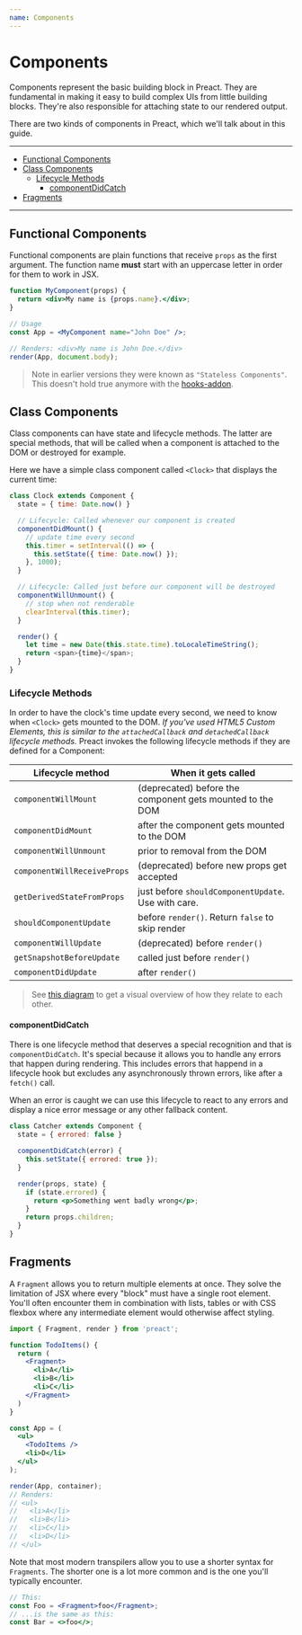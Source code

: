 ```yaml
---
name: Components
---
```


# Components <!-- omit in toc -->

Components represent the basic building block in Preact. They are fundamental in making it easy to build complex UIs from little building blocks. They're also responsible for attaching state to our rendered output.

There are two kinds of components in Preact, which we'll talk about in this guide.

---

- [Functional Components](#functional-components)
- [Class Components](#class-components)
  - [Lifecycle Methods](#lifecycle-methods)
    - [componentDidCatch](#componentdidcatch)
- [Fragments](#fragments)

---

## Functional Components

Functional components are plain functions that receive `props` as the first argument. The function name **must** start with an uppercase letter in order for them to work in JSX.

```jsx
function MyComponent(props) {
  return <div>My name is {props.name}.</div>;
}

// Usage
const App = <MyComponent name="John Doe" />;

// Renders: <div>My name is John Doe.</div>
render(App, document.body);
```

> Note in earlier versions they were known as `"Stateless Components"`. This doesn't hold true anymore with the [hooks-addon](/guide/v10/hooks).

## Class Components

Class components can have state and lifecycle methods. The latter are special methods, that will be called when a component is attached to the DOM or destroyed for example.

Here we have a simple class component called `<Clock>` that displays the current time:

```js
class Clock extends Component {
  state = { time: Date.now() }

  // Lifecycle: Called whenever our component is created
  componentDidMount() {
    // update time every second
    this.timer = setInterval(() => {
      this.setState({ time: Date.now() });
    }, 1000);
  }

  // Lifecycle: Called just before our component will be destroyed
  componentWillUnmount() {
    // stop when not renderable
    clearInterval(this.timer);
  }

  render() {
    let time = new Date(this.state.time).toLocaleTimeString();
    return <span>{time}</span>;
  }
}
```

### Lifecycle Methods

In order to have the clock's time update every second, we need to know when `<Clock>` gets mounted to the DOM. _If you've used HTML5 Custom Elements, this is similar to the `attachedCallback` and `detachedCallback` lifecycle methods._ Preact invokes the following lifecycle methods if they are defined for a Component:

| Lifecycle method            | When it gets called                              |
|-----------------------------|--------------------------------------------------|
| `componentWillMount`        | (deprecated) before the component gets mounted to the DOM     |
| `componentDidMount`         | after the component gets mounted to the DOM      |
| `componentWillUnmount`      | prior to removal from the DOM                    |
| `componentWillReceiveProps` | (deprecated) before new props get accepted                    |
| `getDerivedStateFromProps` | just before `shouldComponentUpdate`. Use with care. |
| `shouldComponentUpdate`     | before `render()`. Return `false` to skip render |
| `componentWillUpdate`       | (deprecated) before `render()`                                |
| `getSnapshotBeforeUpdate` | called just before `render()` |
| `componentDidUpdate`        | after `render()`                                 |

> See [this diagram](https://twitter.com/dan_abramov/status/981712092611989509) to get a visual overview of how they relate to each other.

#### componentDidCatch

There is one lifecycle method that deserves a special recognition and that is `componentDidCatch`. It's special because it allows you to handle any errors that happen during rendering. This includes errors that happend in a lifecycle hook but excludes any asynchronously thrown errors, like after a `fetch()` call.

When an error is caught we can use this lifecycle to react to any errors and display a nice error message or any other fallback content.

```jsx
class Catcher extends Component {
  state = { errored: false }

  componentDidCatch(error) {
    this.setState({ errored: true });
  }

  render(props, state) {
    if (state.errored) {
      return <p>Something went badly wrong</p>;
    }
    return props.children;
  }
}
```

## Fragments

A `Fragment` allows you to return multiple elements at once. They solve the limitation of JSX where every "block" must have a single root element. You'll often encounter them in combination with lists, tables or with CSS flexbox where any intermediate element would otherwise affect styling.

```jsx
import { Fragment, render } from 'preact';

function TodoItems() {
  return (
    <Fragment>
      <li>A</li>
      <li>B</li>
      <li>C</li>
    </Fragment>
  )
}

const App = (
  <ul>
    <TodoItems />
    <li>D</li>
  </ul>
);

render(App, container);
// Renders:
// <ul>
//   <li>A</li>
//   <li>B</li>
//   <li>C</li>
//   <li>D</li>
// </ul>
```

Note that most modern transpilers allow you to use a shorter syntax for `Fragments`. The shorter one is a lot more common and is the one you'll typically encounter.

```jsx
// This:
const Foo = <Fragment>foo</Fragment>;
// ...is the same as this:
const Bar = <>foo</>;
```
